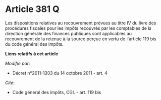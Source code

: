 # Article 381 Q

Les dispositions relatives au recouvrement prévues au titre IV du livre des procédures fiscales pour les impôts recouvrés par
les comptables de la direction générale des finances publiques sont applicables au recouvrement de la retenue à la source
perçue en vertu de l'article 119 bis du code général des impôts.

**Liens relatifs à cet article**

_Modifié par_:

  - Décret n°2011-1303 du 14 octobre 2011 - art. 4

_Cite_:

  - Code général des impôts, CGI. - art. 119 bis
